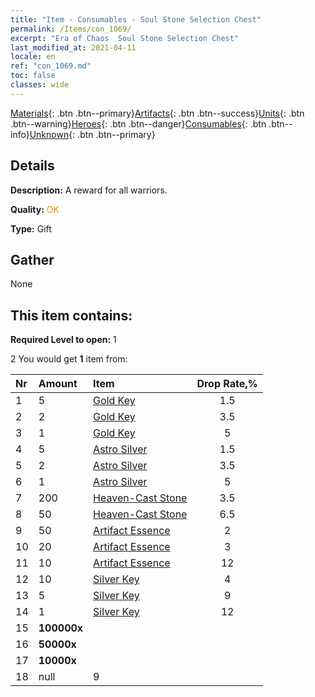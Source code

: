 ```yaml
---
title: "Item - Consumables - Soul Stone Selection Chest"
permalink: /Items/con_1069/
excerpt: "Era of Chaos  Soul Stone Selection Chest"
last_modified_at: 2021-04-11
locale: en
ref: "con_1069.md"
toc: false
classes: wide
---
```

 [Materials](/Items/){: .btn .btn--primary}[Artifacts](/Items/Artifacts/){: .btn .btn--success}[Units](/Items/Units/){: .btn .btn--warning}[Heroes](/Items/Heroes/){: .btn .btn--danger}[Consumables](/Items/Consumables/){: .btn .btn--info}[Unknown](/Items/Unknown/){: .btn .btn--primary}

## Details
 **Description:** A reward for all warriors.

 **Quality:** <span style="color: #FF8C00">OK</span>

 **Type:** Gift

## Gather

  None

## This item contains:

 **Required Level to open:** 1

 2 You would get **1** item  from:

  | Nr | Amount |     Item    | Drop Rate,% |
  |:---|:-------|:------------|:---------:|
  | 1 | 5 | [Gold Key](/Items/con_783/) | 1.5 | 
  | 2 | 2 | [Gold Key](/Items/con_783/) | 3.5 | 
  | 3 | 1 | [Gold Key](/Items/con_783/) | 5 | 
  | 4 | 5 | [Astro Silver](/Items/con_969/) | 1.5 | 
  | 5 | 2 | [Astro Silver](/Items/con_969/) | 3.5 | 
  | 6 | 1 | [Astro Silver](/Items/con_969/) | 5 | 
  | 7 | 200 | [Heaven-Cast Stone](/Items/art_188/) | 3.5 | 
  | 8 | 50 | [Heaven-Cast Stone](/Items/art_188/) | 6.5 | 
  | 9 | 50 | [Artifact Essence](/Items/con_761/) | 2 | 
  | 10 | 20 | [Artifact Essence](/Items/con_761/) | 3 | 
  | 11 | 10 | [Artifact Essence](/Items/con_761/) | 12 | 
  | 12 | 10 | [Silver Key](/Items/con_693/) | 4 | 
  | 13 | 5 | [Silver Key](/Items/con_693/) | 9 | 
  | 14 | 1 | [Silver Key](/Items/con_693/) | 12 | 
  | 15 |  **100000x** | <i class="fas fa-coins"/> |  | 3 | 
  | 16 |  **50000x** | <i class="fas fa-coins"/> |  | 7 | 
  | 17 |  **10000x** | <i class="fas fa-coins"/> |  | 9 | 
  | 18 | null | 9 | 
